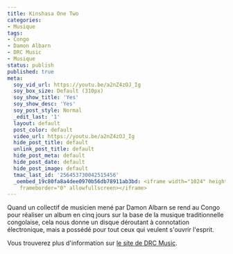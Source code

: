 ```yaml
---
title: Kinshasa One Two
categories:
- Musique
tags:
- Congo
- Damon Albarn
- DRC Music
- Musique
status: publish
published: true
meta:
  soy_vid_url: https://youtu.be/a2nZ4zOJ_Ig
  soy_box_size: Default (310px)
  soy_show_title: 'Yes'
  soy_show_desc: 'Yes'
  soy_post_style: Normal
  _edit_last: '1'
  layout: default
  post_color: default
  video_url: https://youtu.be/a2nZ4zOJ_Ig
  hide_post_title: default
  unlink_post_title: default
  hide_post_meta: default
  hide_post_date: default
  hide_post_image: default
  tmac_last_id: '256453730042515456'
  _oembed_19c80fa8a4dee0970b56db78911ab3bd: <iframe width="1024" height="576" src="https://www.youtube.com/embed/a2nZ4zOJ_Ig?fs=1&feature=oembed"
    frameborder="0" allowfullscreen></iframe>
---
```

Quand un collectif de musicien mené par Damon Albarn se rend au Congo pour réaliser un album en cinq jours sur la base de la musique traditionnelle congolaise, cela nous donne un disque déroutant à connotation électronique, mais a possédé pour tout ceux qui veulent s'ouvrir l'esprit.<!--more-->

Vous trouverez plus d'information sur <a href="https://drcmusic.org/">le site de DRC Music</a>.
